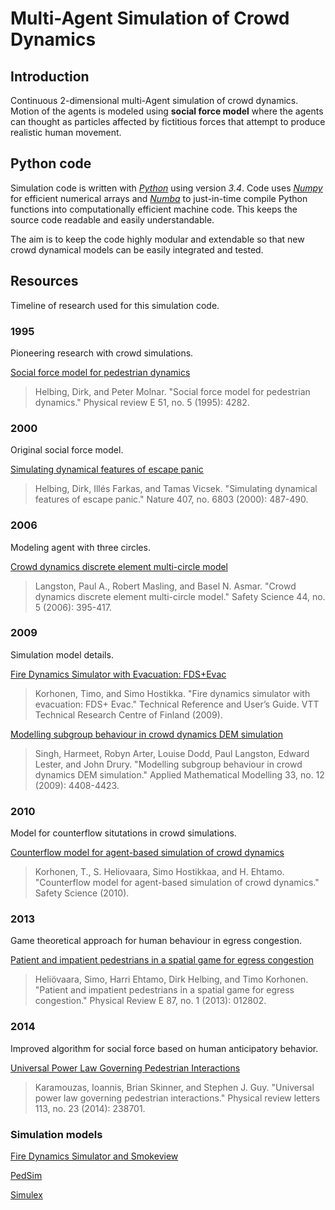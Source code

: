 # Multi-Agent Simulation of Crowd Dynamics
## Introduction
Continuous 2-dimensional multi-Agent simulation of crowd dynamics. Motion of the agents is modeled using **social force model** where the agents can thought as particles affected by fictitious forces that attempt to produce realistic human movement.


## Python code
Simulation code is written with [_Python_][python] using version _3.4_. Code uses [_Numpy_][numpy] for efficient numerical arrays and [_Numba_][numba] to just-in-time compile Python functions into computationally efficient machine code. This keeps the source code readable and easily understandable. 

The aim is to keep the code highly modular and extendable so that new crowd dynamical models can be easily integrated and tested.

[python]: https://www.python.org/
[numpy]: http://www.numpy.org/
[numba]: http://numba.pydata.org/


## Resources
Timeline of research used for this simulation code.

### 1995
Pioneering research with crowd simulations.

[Social force model for pedestrian dynamics](http://arxiv.org/pdf/cond-mat/9805244.pdf)
> Helbing, Dirk, and Peter Molnar. "Social force model for pedestrian dynamics." Physical review E 51, no. 5 (1995): 4282.

### 2000
Original social force model.

[Simulating dynamical features of escape panic](http://citeseerx.ist.psu.edu/viewdoc/download?doi=10.1.1.323.245&rep=rep1&type=pdf)
> Helbing, Dirk, Illés Farkas, and Tamas Vicsek. "Simulating dynamical features of escape panic." Nature 407, no. 6803 (2000): 487-490.

### 2006
Modeling agent with three circles.

[Crowd dynamics discrete element multi-circle model](http://www.sciencedirect.com/science/article/pii/S0925753505001724)
> Langston, Paul A., Robert Masling, and Basel N. Asmar. "Crowd dynamics discrete element multi-circle model." Safety Science 44, no. 5 (2006): 395-417.

### 2009
Simulation model details.

[Fire Dynamics Simulator with Evacuation: FDS+Evac](http://www.vtt.fi/inf/pdf/workingpapers/2009/W119.pdf)
> Korhonen, Timo, and Simo Hostikka. "Fire dynamics simulator with evacuation: FDS+ Evac." Technical Reference and User’s Guide. VTT Technical Research Centre of Finland (2009).


[Modelling subgroup behaviour in crowd dynamics DEM simulation](http://www.sciencedirect.com/science/article/pii/S0307904X09000808) 
> Singh, Harmeet, Robyn Arter, Louise Dodd, Paul Langston, Edward Lester, and John Drury. "Modelling subgroup behaviour in crowd dynamics DEM simulation." Applied Mathematical Modelling 33, no. 12 (2009): 4408-4423.

### 2010

Model for counterflow situtations in crowd simulations.

[Counterflow model for agent-based simulation of crowd dynamics](http://www.sciencedirect.com/science/article/pii/S0360132311002630) 
> Korhonen, T., S. Heliovaara, Simo Hostikkaa, and H. Ehtamo. "Counterflow model for agent-based simulation of crowd dynamics." Safety Science (2010).

### 2013
Game theoretical approach for human behaviour in egress congestion.

[Patient and impatient pedestrians in a spatial game for egress congestion](http://journals.aps.org/pre/abstract/10.1103/PhysRevE.87.012802)
> Heliövaara, Simo, Harri Ehtamo, Dirk Helbing, and Timo Korhonen. "Patient and impatient pedestrians in a spatial game for egress congestion." Physical Review E 87, no. 1 (2013): 012802.

### 2014
Improved algorithm for social force based on human anticipatory behavior.

[Universal Power Law Governing Pedestrian Interactions](http://motion.cs.umn.edu/PowerLaw/)
> Karamouzas, Ioannis, Brian Skinner, and Stephen J. Guy. "Universal power law governing pedestrian interactions." Physical review letters 113, no. 23 (2014): 238701.

### Simulation models
[Fire Dynamics Simulator and Smokeview](https://github.com/firemodels/fds-smv)

[PedSim](http://pedsim.silmaril.org/)

[Simulex](https://www.iesve.com/software/ve-for-engineers/module/Simulex/480) 

